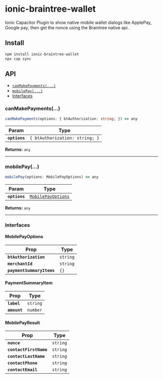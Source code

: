 # ionic-braintree-wallet

Ionic Capacitor Plugin to show native mobile wallet dialogs like ApplePay, Google pay, then get the nonce using the Braintree native api.

## Install

```bash
npm install ionic-braintree-wallet
npx cap sync
```

## API

<docgen-index>

* [`canMakePayments(...)`](#canmakepayments)
* [`mobilePay(...)`](#mobilepay)
* [Interfaces](#interfaces)

</docgen-index>

<docgen-api>
<!--Update the source file JSDoc comments and rerun docgen to update the docs below-->

### canMakePayments(...)

```typescript
canMakePayments(options: { btAuthorization: string; }) => any
```

| Param         | Type                                      |
| ------------- | ----------------------------------------- |
| **`options`** | <code>{ btAuthorization: string; }</code> |

**Returns:** <code>any</code>

--------------------


### mobilePay(...)

```typescript
mobilePay(options: MobilePayOptions) => any
```

| Param         | Type                                                          |
| ------------- | ------------------------------------------------------------- |
| **`options`** | <code><a href="#mobilepayoptions">MobilePayOptions</a></code> |

**Returns:** <code>any</code>

--------------------


### Interfaces


#### MobilePayOptions

| Prop                      | Type                |
| ------------------------- | ------------------- |
| **`btAuthorization`**     | <code>string</code> |
| **`merchantId`**          | <code>string</code> |
| **`paymentSummaryItems`** | <code>{}</code>     |


#### PaymentSummaryItem

| Prop         | Type                |
| ------------ | ------------------- |
| **`label`**  | <code>string</code> |
| **`amount`** | <code>number</code> |


#### MobilePayResult

| Prop                   | Type                |
| ---------------------- | ------------------- |
| **`nonce`**            | <code>string</code> |
| **`contactFirstName`** | <code>string</code> |
| **`contactLastName`**  | <code>string</code> |
| **`contactPhone`**     | <code>string</code> |
| **`contactEmail`**     | <code>string</code> |

</docgen-api>

